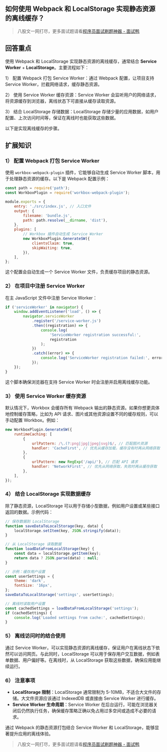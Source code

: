 ## 如何使用 Webpack 和 LocalStorage 实现静态资源的离线缓存？
> 八股文一网打尽，更多面试题请看[程序员面试刷题神器 - 面试鸭](https://www.mianshiya.com/)

## 回答重点

使用 Webpack 和 LocalStorage 实现静态资源的离线缓存，通常结合 **Service Worker** + **LocalStorage**。主要流程如下：

1） 配置 Webpack 打包 Service Worker：通过 Webpack 配置，让项目支持 Service Worker，拦截网络请求，缓存静态资源。

2） 使用 Service Worker 缓存资源：Service Worker 会监听用户的网络请求，将资源缓存到浏览器，离线状态下可直接从缓存读取资源。

3） 结合 LocalStorage 存储数据：LocalStorage 存储少量的应用数据，如用户配置、上次访问时间等，保证在离线时也能获取这些数据。

以下是实现离线缓存的步骤。

## 扩展知识

### 1） 配置 Webpack 打包 Service Worker

使用 `workbox-webpack-plugin` 插件，它能够自动生成 Service Worker 脚本，用于处理静态资源的缓存。以下是 Webpack 配置示例：

```javascript
const path = require('path');
const WorkboxPlugin = require('workbox-webpack-plugin');

module.exports = {
    entry: './src/index.js', // 入口文件
    output: {
        filename: 'bundle.js',
        path: path.resolve(__dirname, 'dist'),
    },
    plugins: [
        // Workbox 插件自动生成 Service Worker
        new WorkboxPlugin.GenerateSW({
            clientsClaim: true,
            skipWaiting: true,
        }),
    ],
};
```

这个配置会自动生成一个 Service Worker 文件，负责缓存项目的静态资源。

### 2） 在项目中注册 Service Worker

在主 JavaScript 文件中注册 Service Worker：

```javascript
if ('serviceWorker' in navigator) {
    window.addEventListener('load', () => {
        navigator.serviceWorker
            .register('/service-worker.js')
            .then((registration) => {
                console.log(
                    'ServiceWorker registration successful:',
                    registration
                );
            })
            .catch((error) => {
                console.log('ServiceWorker registration failed:', error);
            });
    });
}
```

这个脚本确保浏览器在支持 Service Worker 时会注册并启用离线缓存功能。

### 3） 使用 Service Worker 缓存资源

默认情况下，Workbox 会缓存所有 Webpack 输出的静态资源。如果你想更具体地控制缓存策略，比如为 API 请求、图片或其他资源设置不同的缓存规则，可以手动配置 Workbox。例如：

```javascript
new WorkboxPlugin.GenerateSW({
    runtimeCaching: [
        {
            urlPattern: /\.(?:png|jpg|jpeg|svg)$/, // 匹配图片资源
            handler: 'CacheFirst', // 优先从缓存加载，缓存没有时再从网络获取
        },
        {
            urlPattern: new RegExp('/api/'), // 匹配 API 请求
            handler: 'NetworkFirst', // 优先从网络获取，失败时再从缓存获取
        },
    ],
});
```

### 4） 结合 LocalStorage 实现数据缓存

除了静态资源，LocalStorage 可以用于存储小型数据，例如用户设置或某些接口返回的数据。示例代码：

```javascript
// 保存数据到 LocalStorage
function saveDataToLocalStorage(key, data) {
    localStorage.setItem(key, JSON.stringify(data));
}

// 从 LocalStorage 读取数据
function loadDataFromLocalStorage(key) {
    const data = localStorage.getItem(key);
    return data ? JSON.parse(data) : null;
}

// 示例：缓存用户设置
const userSettings = {
    theme: 'dark',
    fontSize: '16px',
};
saveDataToLocalStorage('settings', userSettings);

// 离线时读取用户设置
const cachedSettings = loadDataFromLocalStorage('settings');
if (cachedSettings) {
    console.log('Loaded settings from cache:', cachedSettings);
}
```

### 5） 离线访问时的结合使用

通过 Service Worker，可以实现静态资源的离线缓存，保证用户在离线状态下依然可以访问网页。与此同时，LocalStorage 可以用于保存用户交互数据，例如表单数据、用户偏好等。在离线时，从 LocalStorage 获取这些数据，确保应用能继续运行。

### 6） 注意事项

-   **LocalStorage 限制**：LocalStorage 通常限制为 5-10MB，不适合大文件的存储。大文件资源应该通过 IndexedDB 或直接由 Service Worker 进行缓存。
-   **Service Worker 生命周期**：Service Worker 在后台运行，可能在浏览器关闭后仍然执行任务，确保缓存策略正确以免占用过多空间或造成不必要的请求。

通过 Webpack 的静态资源打包结合 Service Worker 和 LocalStorage，能够显著提升应用的离线体验。


> 八股文一网打尽，更多面试题请看[程序员面试刷题神器 - 面试鸭](https://www.mianshiya.com/)